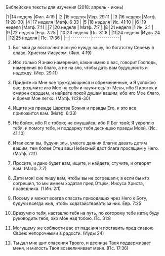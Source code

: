 Библейские тексты для изучения (2018: апрель - июнь)

|1 |14 неделя |Фил. 4:19     | 
|2 |15 неделя |Иер. 29:11    | 
|3 |16 неделя |Матф. 11:28-30| 
|4 |17 неделя |Матф. 6:33    | 
|5 |18 неделя |Ис. 41:10     | 
|6 |19 неделя |Матф. 7:11    | 
|7 |20 неделя | Матф. 7:7    |
|8 |21 неделя |1 Ин. 2:1     |  
|9 |22 неделя |Евр. 7:25     | 
|10|23 неделя |Пс. 31:8      | 
|11|24 неделя |Иуды 24       | 
|12|25 неделя | Пс. 17:36    |
|--|----------|--------------|

1. Бог мой да восполнит всякую нужду вашу, по богатству Своему в славе, Христом Иисусом. (Фил. 4:19)

2. Ибо только Я знаю намерения, какие имею о вас, говорит Господь, намерения во благо, а не на зло, чтобы дать вам будущность и надежду. (Иер. 29:11)

3. Придите ко Мне все труждающиеся и обремененные, и Я успокою вас; возьмите иго Мое на себя и научитесь от Меня, ибо Я кроток и смирен сердцем, и найдете покой душам вашим; ибо иго Мое благо, и бремя Мое легко. (Матф. 11:28-30)

4. Ищите же прежде Царства Божия и правды Его, и это все приложится вам. (Матф. 6:33)

5. Не бойся, ибо Я с тобою; не смущайся, ибо Я Бог твой; Я укреплю тебя, и помогу тебе, и поддержу тебя десницею правды Моей. (Ис. 41:10)

6. Итак если вы, будучи злы, умеете даяния благие давать детям вашим, тем более Отец ваш Небесный даст блага просящим у Него. (Матф. 7:11)

7. Просите, и дано будет вам; ищите, и найдете; стучите, и отворят вам. (Матф. 7:7)

8. Дети мои! сие пишу вам, чтобы вы не согрешали; а если бы кто согрешил, то мы имеем ходатая пред Отцем, Иисуса Христа, праведника. (1 Ин. 2:1)

9. Посему и может всегда спасать приходящих чрез Него к Богу, будучи всегда жив, чтобы ходатайствовать за них. Евр. 7:25

10. Вразумлю тебя, наставлю тебя на путь, по которому тебе идти; буду руководить тебя, око Мое
над тобою. Пс. 31:8

11. Могущему же соблюсти вас от падения и поставить пред славою Своею непорочными в
радости. (Иуды 24)

12. Ты дал мне щит спасения Твоего, и десница Твоя поддерживает меня, и милость Твоя
возвеличивает меня. (Пс. 17:36)